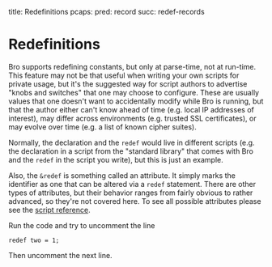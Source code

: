 title: Redefinitions
pcaps: 
pred: record
succ: redef-records

Redefinitions
============================

Bro supports redefining constants, but only at parse-time, not at
run-time.  This feature may not be that useful when writing your own
scripts for private usage, but it's the suggested way for script authors
to advertise "knobs and switches" that one may choose to configure.
These are usually values that one doesn't want to accidentally modify
while Bro is running, but that the author either can't know ahead of
time (e.g. local IP addresses of interest), may differ across
environments (e.g. trusted SSL certificates), or may evolve over
time (e.g. a list of known cipher suites).

Normally, the declaration and the `redef` would live in different
scripts (e.g. the declaration in a script from the "standard library"
that comes with Bro and the `redef` in the script you write), but
this is just an example.

Also, the `&redef` is something called an attribute.  It simply marks
the identifier as one that can be altered via a `redef` statement.
There are other types of attributes, but their behavior ranges
from fairly obvious to rather advanced, so they're not covered
here.  To see all possible attributes please see the [script
reference](http://www.bro.org/sphinx/script-reference/builtins.html).

Run the code and try to uncomment the line 
    
    redef two = 1;

Then uncomment the next line.



